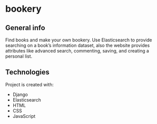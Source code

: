 # bookery
## General info
Find books and make your own bookery.
Use Elasticsearch to provide searching on a book’s information dataset, also the website provides attributes like advanced search, commenting, saving, and creating a personal list.

## Technologies
Project is created with:
* Django
* Elasticsearch 
* HTML
* CSS
* JavaScript

